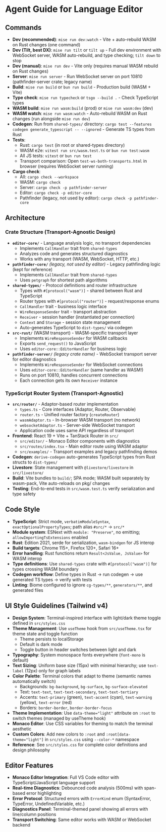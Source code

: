 # Agent Guide for Language Editor

## Commands
- **Dev (recommended)**: `mise run dev:watch` - Vite + auto-rebuild WASM on Rust changes (one command)
- **Dev (Tilt, best DX)**: `mise run tilt` or `tilt up` - Full dev environment with WebSocket server, WASM auto-rebuild, and type checking; `tilt down` to stop
- **Dev (manual)**: `mise run dev` - Vite only (requires manual WASM rebuild on Rust changes)
- **Server**: `mise run server` - Run WebSocket server on port 10810 (pathfinder-server crate; legacy name)
- **Build**: `mise run build` or `bun run build` - Production build (WASM + Vite)
- **Type check**: `mise run typecheck` or `tsgo --build .` - Check TypeScript types
- **WASM build**: `mise run wasm:build` (prod) or `mise run wasm:dev` (dev)
- **WASM watch**: `mise run wasm:watch` - Auto-rebuild WASM on Rust changes (run alongside `mise run dev`)
- **Codegen**: Run from `shared-types/` directory: `cargo test --features codegen generate_typescript -- --ignored` - Generate TS types from Rust
- **Tests**: 
  - Rust: `cargo test` (in root or shared-types directory)
  - WASM e2e: `vitest run src/wasm.test.ts` or `bun run test:wasm`
  - All JS tests: `vitest` or `bun run test`
  - Transport comparison: Open `test-ws-both-transports.html` in browser (requires WebSocket server running)
- **Cargo check**: 
  - All: `cargo check --workspace`
  - WASM: `cargo check`
  - Server: `cargo check -p pathfinder-server`
  - Editor: `cargo check -p editor-core`
  - Pathfinder (legacy, not used by editor): `cargo check -p pathfinder-core`

## Architecture

### Crate Structure (Transport-Agnostic Design)
- **`editor-core/`** - Language analysis logic, no transport dependencies
  - Implements `CallHandler` trait from `shared-types`
  - Analyzes code and generates structured diagnostics
  - Works with any transport (WASM, WebSocket, HTTP, etc.)
- **`pathfinder-core/`** _(legacy, not used by editor)_ - Legacy pathfinding logic (kept for reference)
  - Implements `CallHandler` trait from `shared-types`
  - Uses `petgraph` for shortest path algorithms
- **`shared-types/`** - Protocol definitions and router infrastructure
  - Types with `#[protocol("wasm")]` - shared between Rust and TypeScript
  - Router types with `#[protocol("router")]` - request/response enums
  - `CallHandler` trait - business logic interface
  - `WireResponseSender` trait - transport abstraction
  - `Receiver` - session handler (instantiated per connection)
  - `Context` and `Storage` - session state management
  - Auto-generates TypeScript to `dist-types/` via codegen
- **`src-rust/`** (WASM transport) - WASM-specific transport layer
  - Implements `WireResponseSender` for WASM callbacks
  - Exports `send_request()` to JavaScript
  - Uses `editor-core::EditorHandler` for business logic
- **`pathfinder-server/`** _(legacy crate name)_ - WebSocket transport server for editor diagnostics
  - Implements `WireResponseSender` for WebSocket connections
  - Uses `editor-core::EditorHandler` (same handler as WASM!)
  - Runs on port 10810, handles concurrent connections
  - Each connection gets its own `Receiver` instance

### TypeScript Router System (Transport-Agnostic)
- **`src/router/`** - Adaptor-based router implementation
  - `types.ts` - Core interfaces (Adaptor, Router, Observable)
  - `router.ts` - Unified router factory (`createRouter`)
  - `wasmAdaptor.ts` - In-browser WASM transport (no network)
  - `websocketAdaptor.ts` - Server-side WebSocket transport
  - Application code uses same API regardless of transport
- **Frontend**: React 19 + Vite + TanStack Router in `src/`
  - `src/editor/` - Monaco Editor components with diagnostics
  - `src/routes/index.tsx` - Main editor route using WASM adaptor
  - `src/examples/` - Transport examples and legacy pathfinding demos
- **Codegen**: `derive-codegen` auto-generates TypeScript types from Rust structs to `dist-types/`
- **Livestore**: State management with `@livestore/livestore` in `src/livestore/`
- **Build**: Vite bundles to `build/`; SPA mode; WASM built separately by wasm-pack, Vite auto-reloads on pkg/ changes
- **Testing**: End-to-end tests in `src/wasm.test.ts` verify serialization and type safety

## Code Style
- **TypeScript**: Strict mode, `verbatimModuleSyntax`, `exactOptionalPropertyTypes`; path alias `#src/*` → `src/*`
- **Module system**: ESNext with `module: "Preserve"`, no emitting; `allowImportingTsExtensions` enabled
- **Rust**: Edition 2021, serde for serialization, `wasm-bindgen` for JS interop
- **Build targets**: Chrome 115+, Firefox 120+, Safari 16+
- **Error handling**: Rust functions return `Result<JsValue, JsValue>` for WASM interop
- **Type definitions**: Use `shared-types` crate with `#[protocol("wasm")]` for types crossing WASM boundary
- **Codegen workflow**: Define types in Rust → run codegen → use generated TS types → verify with tests
- **Linting**: Biome configured to ignore `cg-types/**`, `generators/**`, and generated files

## UI Style Guidelines (Tailwind v4)
- **Design System**: Terminal-inspired interface with light/dark theme toggle defined in `src/styles.css`
- **Theme Management**: Use `useTheme` hook from `src/useTheme.tsx` for theme state and toggle function
  - Theme persists to localStorage
  - Default is dark mode
  - Toggle button in header switches between light and dark
- **Typography**: System monospace fonts everywhere (`font-mono` is default)
- **Text Sizing**: Uniform base size (15px) with minimal hierarchy; use `text-label` (12px) only for graph labels
- **Color Palette**: Terminal colors that adapt to theme (semantic names automatically switch)
  - Backgrounds: `bg-background`, `bg-surface`, `bg-surface-elevated`
  - Text: `text-text`, `text-text-secondary`, `text-text-tertiary`
  - Accents: `text-primary` (green), `text-accent` (cyan), `text-warning` (yellow), `text-error` (red)
  - Borders: `border-border`, `border-border-focus`
- **Theme Implementation**: Use `data-theme="light"` attribute on `:root` to switch themes (managed by useTheme hook)
- **Monaco Editor**: Use CSS variables for theming to match the terminal aesthetic
- **Custom Colors**: Add new colors to `:root` and `:root[data-theme="light"]` in `src/styles.css` using `--color-*` namespace
- **Reference**: See `src/styles.css` for complete color definitions and design philosophy

## Editor Features
- **Monaco Editor Integration**: Full VS Code editor with TypeScript/JavaScript language support
- **Real-time Diagnostics**: Debounced code analysis (500ms) with span-based error highlighting
- **Error Protocol**: Structured errors with `ErrorKind` enum (SyntaxError, TypeError, UndefinedVariable, etc.)
- **Diagnostics Panel**: Terminal-themed panel showing all errors with line/column positions
- **Transport Switching**: Same editor works with WASM or WebSocket backend
